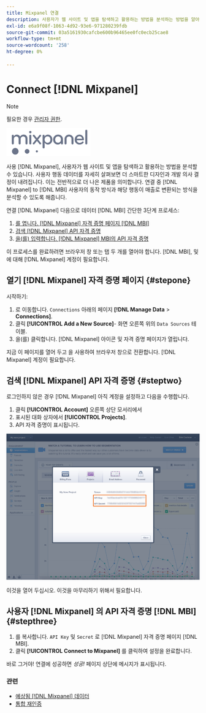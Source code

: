 ```yaml
---
title: Mixpanel 연결
description: 사용자가 웹 사이트 및 앱을 탐색하고 활용하는 방법을 분석하는 방법을 알아봅니다.
exl-id: e6a9f08f-1063-4d92-93e6-971280239fdb
source-git-commit: 03a5161930cafcbe600b96465ee0fc0ecb25cae8
workflow-type: tm+mt
source-wordcount: '258'
ht-degree: 0%

---
```


# Connect [!DNL Mixpanel]

>[!NOTE]
>
>필요한 경우 [관리자 권한](../../../administrator/user-management/user-management.md).

![](../../../assets/Mixpanel_logo.png)

사용 [!DNL Mixpanel], 사용자가 웹 사이트 및 앱을 탐색하고 활용하는 방법을 분석할 수 있습니다. 사용자 행동 데이터를 자세히 살펴보면 더 스마트한 디자인과 개발 의사 결정이 내려집니다. 이는 전반적으로 더 나은 제품을 의미합니다. 연결 중 [!DNL Mixpanel] to [!DNL MBI] 사용자의 동작 방식과 해당 행동이 매출로 변환되는 방식을 분석할 수 있도록 해줍니다.

연결 [!DNL Mixpanel] 다음으로 데이터 [!DNL MBI] 간단한 3단계 프로세스:

1. [를 엽니다. [!DNL Mixpanel] 자격 증명 페이지 [!DNL MBI]](#stepone)
1. [검색 [!DNL Mixpanel] API 자격 증명](#steptwo)
1. [을(를) 입력합니다. [!DNL Mixpanel] MBI의 API 자격 증명](#stepthree)

이 프로세스를 완료하려면 브라우저 창 또는 탭 두 개를 열어야 합니다. [!DNL MBI], 및에 대해 [!DNL Mixpanel] 계정이 필요합니다.

## 열기 [!DNL Mixpanel] 자격 증명 페이지 {#stepone}

시작하기:

1. 로 이동합니다. `Connections` 아래의 페이지 **[!DNL Manage Data** > **Connections]**.
1. 클릭 **[!UICONTROL Add a New Source]**- 화면 오른쪽 위의 `Data Sources` 테이블.
1. 을(를) 클릭합니다. [!DNL Mixpanel] 아이콘 및 자격 증명 페이지가 열립니다.

지금 이 페이지를 열어 두고 을 사용하여 브라우저 창으로 전환합니다. [!DNL Mixpanel] 계정이 필요합니다.

## 검색 [!DNL Mixpanel] API 자격 증명 {#steptwo}

로그인하지 않은 경우 [!DNL Mixpanel] 아직 계정을 설정하고 다음을 수행합니다.

1. 클릭 **[!UICONTROL Account]** 오른쪽 상단 모서리에서
1. 표시된 대화 상자에서 **[!UICONTROL Projects]**.
1. API 자격 증명이 표시됩니다.

![Mixpanel API 자격 증명 검색](../../../assets/Mixpanel_API_creds.png)

이것을 열어 두십시오. 이것을 마무리하기 위해서 필요합니다.

## 사용자 [!DNL Mixpanel] 의 API 자격 증명 [!DNL MBI] {#stepthree}

1. 를 복사합니다. `API Key` 및 `Secret` 로 [!DNL Mixpanel] 자격 증명 페이지 [!DNL MBI].
1. 클릭 **[!UICONTROL Connect to Mixpanel]** 를 클릭하여 설정을 완료합니다.

바로 그거야! 연결에 성공하면 _성공!_ 페이지 상단에 메시지가 표시됩니다.

### 관련

* [예상됨 [!DNL Mixpanel] 데이터](../integrations/mixpanel-data.md)
* [통합 재인증](https://support.magento.com/hc/en-us/articles/360016733151)
